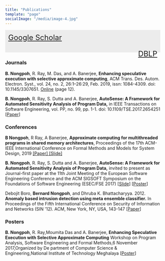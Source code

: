 ```yaml
---
title: "Publications"
template: "page"
socialImage: "/media/image-4.jpg"
---
```



<div style="padding:10px;background-color:ececec;color:1f1c5a;font-size:1.5rem">
<a href="https://scholar.google.co.in/citations?user=T0yqLoUAAAAJ&hl=en">Google Scholar</a>

<a href="https://dblp.org/pers/hd/n/Nongpoh:Bernard" style="float:right">DBLP</a>
</div>


### Journals

**B. Nongpoh**, R. Ray, M. Das, and A. Banerjee, **Enhancing speculative execution with selective approximate computing**, ACM Trans. Des. Autom. Electron. Syst., vol. 24, no.
2, 26:1–26:29, Feb. 2019, issn: 1084-4309. doi: 10.1145/3307651. [Online](
http://doi.acm.org/10.1145/3307651) (page 12).

**B. Nongpoh**, R. Ray, S. Dutta and A. Banerjee, **AutoSense: A Framework for Automated Sensitivity Analysis of Program Data,** in IEEE Transactions on Software Engineering, vol. PP, no. 99, pp. 1-1.
doi: 10.1109/TSE.2017.2654251 [[Paper](http://ieeexplore.ieee.org/document/7820185/)]

### Conferences


**B Nongpoh**, R Ray, A Banerjee, **Approximate computing for multithreaded programs in shared memory architectures**, Proceedings of the 17th ACM-IEEE International Conference on Formal Methods and Models for System Design, 2019 [[Paper] ](https://dl.acm.org/doi/abs/10.1145/3359986.3361209)[[Slide]](/documents/Memocode_19_Slide.pdf)


**B. Nongpoh**, R. Ray, S. Dutta and A. Banerjee, **AutoSense: A Framework for Automated Sensitivity Analysis of Program Data,** invited to present as Journal-first paper at the 11th Joint Meeting of the European Software Engineering Conference and the ACM SIGSOFT Symposium on the Foundations of Software Engineering (ESEC/FSE 2017) [[Slide](/documents/FSE-2017-slide.pdf)] [[Poster](/documents/FSE-2017-poster.pdf)]

Debojit Boro, **Bernard Nongpoh**, and Dhruba K. Bhattacharyya. 2012. **Anomaly based intrusion detection using meta ensemble classifier.** In Proceedings of the Fifth International Conference on Security of Information and Networks (SIN '12). ACM, New York, NY, USA, 143-147 [[Paper](http://dl.acm.org/citation.cfm?id=2388596)]

### Posters

**B. Nongpoh**, R. Ray,Moumita Das and A. Banerjee, **Enhancing Speculative Execution with Selective Approximate Computing** 
Workshop on Program Analysis, Software Engineering and Formal Methods,6 November 2017,Organized by De partment of Computer Science & Engineering,National Institute of Technology Meghalaya
 [[Poster](/documents/NIT-CSE-Poster.pdf)]